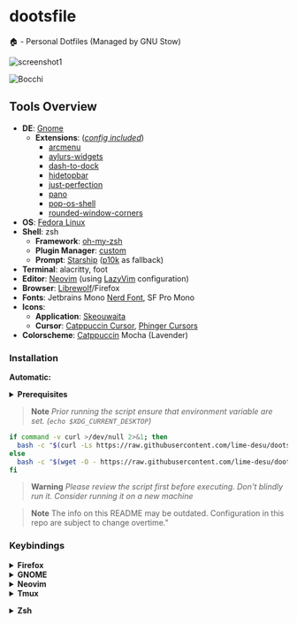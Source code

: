 # dootsfile
🏠 - Personal Dotfiles (Managed by GNU Stow)

![screenshot1](https://user-images.githubusercontent.com/92120487/239108097-030233bc-18f1-4dd0-bf01-6123e5850254.png)

![Bocchi](https://user-images.githubusercontent.com/114978689/227949867-bbb1dcb5-8914-434b-83fd-980975e61257.jpg "Current Setup")

## Tools Overview

- **DE**: [Gnome](https://www.gnome.org/)
  - **Extensions**: (*[config included](https://github.com/lime-desu/dootsfile/tree/main/share/gnome-shell/extensions)*)
    -  [arcmenu](https://extensions.gnome.org/extension/3628/arcmenu/)
    -  [aylurs-widgets](https://extensions.gnome.org/extension/5338/aylurs-widgets/)
    -  [dash-to-dock](https://extensions.gnome.org/extension/307/dash-to-dock/)
    -  [hidetopbar](https://extensions.gnome.org/extension/545/hide-top-bar/)
    -  [just-perfection](https://extensions.gnome.org/extension/3843/just-perfection/)
    -  [pano](https://extensions.gnome.org/extension/5278/pano/)
    -  [pop-os-shell](https://github.com/pop-os/shell)
    -  [rounded-window-corners](https://extensions.gnome.org/extension/5237/rounded-window-corners/)
- **OS**: [Fedora Linux](https://getfedora.org/)
- **Shell**: zsh
  - **Framework**: [oh-my-zsh](https://ohmyz.sh/)
  - **Plugin Manager**: [custom](https://github.com/lime-desu/dootsfile/blob/main/config/zsh/functions/oh-my-zsh.zsh)
  - **Prompt**: [Starship](https://starship.rs/) ([p10k](https://github.com/romkatv/powerlevel10k) as fallback)
- **Terminal**: alacritty, foot
- **Editor**: [Neovim](https://github.com/neovim/neovim/) (using [LazyVim](https://www.lazyvim.org/) configuration)
- **Browser**: [Librewolf](https://librewolf.net/)/Firefox
- **Fonts**: Jetbrains Mono [Nerd Font](https://www.nerdfonts.com/), SF Pro Mono
- **Icons**:
  - **Application**: [Skeouwaita](https://github.com/Frostbitten-jello/Skeuowaita)
  - **Cursor**: [Catppuccin Cursor](https://github.com/catppuccin/cursors), [Phinger Cursors](https://github.com/phisch/phinger-cursors)
- **Colorscheme**: [Catppuccin](https://github.com/catppuccin/catppuccin) Mocha (Lavender)

### Installation

**Automatic:**

<details>
  <summary><strong> Prerequisites </strong></summary>

Any Nerd Fonts installed and used by your terminal emulator to display icon (Highly Recommended: JetBrains Mono, since most of the config using this font)

You can use my script to download any Nerd Fonts
(requires [fzf](https://github.com/junegunn/fzf))
```
bash -c "$(curl -Ls https://raw.githubusercontent.com/lime-desu/bin/main/nf-dl)"
```
<details>
  <summary>Setup Script Dependencies </summary>

  You don't need to install any of these item listed below since they are already installed on your system, and included on the setup script as well

| Packages | Description | 
| :---     | :----| 
|  chsh    | Util-Linux (system utilities)
|  curl    | Transfer a URL
|  git     | Version Control System
|  jq      | Command-line JSON processor
|  stow    | Manage farms of symbolik links
|  tar     | An archiving utility
|  wget    | The non-interactive network downloader
|  zsh     | Powerful interactive shell

</details>

<details>
  <summary> Packages List </summary>

  #### Applications:

  Following packages that will be installed on the setup script:

| Packages      | Arch | Debian |Fedora | Void | Description |
| :---          | :--- | :---   | :---  | :--- | :----| 
|  alacritty    | ✓    | ✗      | ✓     | ✓    | Fast, cross-platform, OpenGL terminal Emulator 
|  foliate      | ✓    | ✗      | ✓     | ✓    | A Simple and modern GTK eBook reader
|  foot         | ✓    | ✓      | ✓     | ✓    | Lightweight Wayland terminal emulator
|  mpv          | ✓    | ✓      | ✓     | ✓    | A media player
|  kitty        | ✓    | ✓      | ✓     | ✓    | Cross-platform, fast, feature rich, GPU based terminal

| Flatpak Packages      | Description |
| :---                  | :---        |
| amberol               | Plays music, and nothing else
| flatseal              | Utility to manage Flatpak Applications Permission
| junction              | Application chooser for opening files and links
| gradience             | Change the look of adwaita with ease

  **Command Line Utilities** *(Mostly [Modern Unix](https://github.com/ibraheemdev/modern-unix))*

| Packages      | Arch | Debian |Fedora | Void | Description |
| :---          | :--- | :---   | :---  | :--- | :----| 
|  bat          | ✓    | ✓      | ✓     | ✓    | A Cat(1) clone with wings
|  broot        | ✓    | ✗      | ✗     | ✓    | A tree explorer and a customizable launcher
|  btop         | ✓    | ✓      | ✓     | ✓    | Modern Resources Monitor Utility
|  cava         | ✗    | ✓      | ✓     | ✓    | Console-based Audio Visualizezr for Alsa
|  chafa        | ✓    | ✓      | ✓     | ✓    | Terminal graphics and character art generator.
|  delta        | ✓    | ✗      | ✓     | ✓    | Syntax-highlighting pager for git, diff etc.
|  dust         | ✓    | ✗      | ✗     | ✓    | A more intuitive version of du in rust
|  exa          | ✓    | ✓      | ✓     | ✓    | Modern replacement for ls
|  fd           | ✓    | ✓      | ✓     | ✓    | Simple, fast and user-friendly alternative to find
|  fuck         | ✓    | ✓      | ✓     | ✓    | App that corrects your previous console command
|  fzf          | ✓    | ✓      | ✓     | ✓    | A command-line fuzzy finder
|  lsd          | ✓    | ✗      | ✓     | ✓    | Ls command with pretty colors and some other stuff
|  neofetch     | ✓    | ✓      | ✓     | ✓    | CLI system information tool
|  ripgrep      | ✓    | ✓      | ✓     | ✓    | Command Line oriented search tool
|  starship     | ✓    | ✗      | ✗     | ✓    | Cross platform shell prompt
|  tldr         | ✓    | ✗      | ✓     | ✓    | Fast and customizable TLDR Client (tealdeer)
|  tmux         | ✓    | ✓      | ✓     | ✓    | A terminal multiplexer
|  unzip        | ✓    | ✓      | ✓     | ✓    | A utility for unpacking zip files
|  wl-clipboard | ✓    | ✓      | ✓     | ✓    | Command-line copy/paste utilities for Wayland


  <sub><sup>*Foliate is available on Debian, but it isn't available on Ubuntu (only on 3rd party repo PPA) so I didn't include it.* </sub></sup>
  <sub><sup>*If the package manager can't find all the necessary packages, it will fail to install and won't do anything* </sub></sup>

  Optional Packages (install via cargo):
  - `atuin` - for shell history sync
  - `wipe` - for shell clear animations
  - `topgrade` - upgrade/update everything

  Required version:
  - `fzf` >= 0.30 (***deps:*** *bat, broot, fd lsd rg wl-copy*)
  - `lsd` >= 0.23.1
  - `neovim` >= 0.8.0 (***deps:*** *C Compiler and Nodejs*)

  Also include essential group of packages for building and compiling

  </details>
</details>

> **Note** *Prior running the script ensure that environment variable are set. (`echo $XDG_CURRENT_DESKTOP`)*

```sh
if command -v curl >/dev/null 2>&1; then
  bash -c "$(curl -Ls https://raw.githubusercontent.com/lime-desu/dootsfile/main/setup.sh)"
else
  bash -c "$(wget -O - https://raw.githubusercontent.com/lime-desu/dootsfile/main/setup.sh)"
fi
```

> **Warning** *Please review the script first before executing. Don't blindly run it. Consider running it on a new machine*


> **Note** The info on this README may be outdated. Configuration in this repo are subject to change overtime."

### Keybindings
<details>
  <summary><strong> Firefox </strong></summary>

  | Keyword | Search |
  | --- | --- |
  | <kbd>:g</kbd>                                                                                               | [Google](https://www.google.com/) |
  | <kbd>:y</kbd>,<br><kbd>:y/</kbd> (most viewed), <br><kbd>:y//</kbd> or <kbd>:yt</kbd> (most viewed by year) | [Youtube](https://www.youtube.com/) |
  | <kbd>:r</kbd> or <kbd>:re</kbd>, <br> <kbd>:r/</kbd> or <kbd>r/</kbd> (subreddit)                           | [Reddit](https://www.reddit.com/) |
  | <kbd>:q</kbd>                                                                                               | [Quora](https://www.quora.com/) |
  | <kbd>:gh</kbd>, <kbd>:gh/</kbd> (most stars)                                                                | [GitHub](https://github.com) |
  | <kbd>:so</kbd>                                                                                              | [Stack Overflow](https://stackoverflow.com) |
  | <kbd>:use</kbd>                                                                                             | [Unix Stack Exchange](https://unix.stackexchange.com/) |
  | <kbd>:dd</kbd>                                                                                              | [DevDocs](https://devdocs.io/) |
  | <kbd>:mdn</kbd>                                                                                             | [MDN Web Docs](https://developer.mozilla.org/en-US/) |
  | <kbd>:var</kbd>                                                                                             | [CODELF](https://unbug.github.io/codelf/) |
  | <kbd>:aw</kbd>                                                                                              | [Arch Wiki](https://wiki.archlinux.org/) |
  | <kbd>:fed</kbd>                                                                                             | [Ask Fedora](https://ask.fedoraproject.org/) |
  | <kbd>:man</kbd>                                                                                             | [Mankier](https://www.mankier.com/) |
  | <kbd>:cnf</kbd>                                                                                             | [Command Not Found](https://command-not-found.com/) |
  | <kbd>:xsh</kbd>                                                                                             | [Explain Shell](https://www.explainshell.com/) |
  | <kbd>:ia</kbd> or <kbd>:wm</kbd>                                                                            | [Internet Archive (Wayback Machine)](https://archive.org/) |
  | <kbd>:mw</kbd>                                                                                              | [Merriam Webster Dictionary](https://www.merriam-webster.com/) |
  | <kbd>:ud</kbd>                                                                                              | [Urban Dictionary](https://www.urbandictionary.com/) |
  | <kbd>:alt</kbd>                                                                                             | [AlternativeTo](https://alternativeto.net/) |
  | <kbd>:subs</kbd>                                                                                            | [OpenSubtitles](https://www.opensubtitles.org/en/search/subs) |
  | <kbd>:dl</kbd>                                                                                              | [DeepL (to EN)](https://www.deepl.com/translator) |
  | <kbd>:tl</kbd>                                                                                              | [Google Translate (to EN)](https://translate.google.com/) |
  | <kbd>:maps</kbd>                                                                                            | [Google Maps](https://maps.google.com/) |
  | <kbd>:lib</kbd> or <kbd>:aa</kbd>                                                                           | [Anna's Archive](https://annas-archive.org/) |
  | <kbd>:libgen</kbd> or <kbd>:lg</kbd>                                                                        | [Library Genesis](https://www.libgen.is/) |
  | <kbd>:gr</kbd>                                                                                              | [Goodreads](https://www.goodreads.com/) |

  And many more some weeb and pirate stuff..
  You can find all of the list on `about:preferences#search`

  **Pro Tip:** Pressing `Ctrl-L` or `Alt-D` will focus on search bar
  
  **Adding custom search engine:**
  
  By default it is disabled you have to enabled it first,
  on `about:config` add this line and set it to true
  ```
  browser.urlbar.update2.engineAliasRefresh
  ```
  Also suggest me some good search engines to add...

</details>

<details>
  <summary><strong> GNOME </strong></summary>
	
  | Key | Action |
  | :-  | :-  |
  | <kbd>Super</kbd> + <kbd>Enter</kbd>                                      | Open Foot (Terminal Emulator) |
  | <kbd>Super</kbd> + <kbd>T</kbd>                                          | Open Alacritty inside tmux (Terminal Emulator) |
  | <kbd>Super</kbd> + <kbd>Shift</kbd> + <kbd>Q</kbd>                       | Close window |
  | <kbd>Super</kbd> + <kbd>Shift</kbd> + <kbd>M</kbd>                       | Maximize window | 
  | <kbd>Super</kbd> + <kbd>Shift</kbd> + <kbd>1-4</kbd>                     | Move window to workspace number 1-4 |
  | <kbd>Super</kbd> + <kbd>1-4</kbd>                                        | Switch to workspace number 1-4 |
  | <kbd>Ctrl</kbd> + <kbd>Alt</kbd> + <kbd>Left/Right</kbd>                 | Move to the Left/Right workspace |
  | <kbd>Ctrl</kbd> + <kbd>Alt</kbd> + <kbd>Shift</kdb> <kbd>Left/Right</kbd>| Move window one workspace to the Left/Right |
  | <kbd>Alt</kbd> + <kbd>Tab</kbd>                                          | Switch windows |
  | <kbd>Super</kbd> + <kbd>Tab</kbd>                                        | Switch Application (Gnome default alt-tab behaviour)|
  | <kbd>Super</kbd> + <kbd>Shift</kbd> + <kbd>D</kbd>                       | Hide all normal windows |
  | <kbd>Super</kbd> + <kbd>Shift</kbd> + <kbd>W</kbd>                       | Change Wallpaper Randomly |
  | <kbd>Ctrl</kbd> + <kbd>Alt</kbd> + <kbd>T</kbd>                          | Open Gnome Terminal |
  | <kbd>Super</kbd> + <kbd>N</kbd>                                          | Open Neovim (Text Editor) |
  | <kbd>Super</kbd> + <kbd>F</kbd>                                          | Open Foliate (Ebook Reader) |
  | <kbd>Super</kbd> + <kbd>E</kbd>                                          | Open Nautilus (File Manager) |
  | <kbd>Ctrl</kbd> + <kbd>Alt</kbd> + <kbd>Del</kbd>                        | Rickroll (Opens on Foot Terminal) |
  | <kbd>Super</kbd> + <kbd>Shift</kbd> + <kbd>R</kbd>                       | Record a screencast |
  | <kbd>Super</kbd> + <kbd>I</kbd>                                          | Open Settings |
  | <kbd>Ctrl</kbd> + <kbd>Shift</kbd> + <kbd>Esc</kbd>                      | System Monitor |
  | <kbd>Super</kbd> + <kbd>Shift</kbd> + <kbd>E</kbd>                       | Logout/Exit |

  Shell Extension bindings:
  - Arcmenu: <kbd>Super</kbd> + <kbd>D</kbd>  - Arcmenu runner
  - Colorpicker: <kbd>Super</kbd> + <kbd>0</kbd>  - Toggle colorpicker
  - Pop Os Shell: <kbd>Super</kbd> + <kbd>R</kbd>  - Adjustment Mode
  - Pano: <kbd>Ctrl</kbd> + <kbd>Shift</kbd> + <kbd>V</kbd> - Show pano clipboard
  - UserTheme: <kbd>Ctrl</kbd> + <kbd>Super</kbd> + <kbd>1-7</kbd> - Change topbar theme style

  - [Official Documentation](https://help.gnome.org/users/gnome-help/stable/shell-keyboard-shortcuts.html.en)
  - [Pop Os Shell Keyboard Shortcuts](https://support.system76.com/articles/pop-keyboard-shortcuts/)

  > <kbd>Super</kbd> = <kbd>Windows Logo Key</kbd>
	
</details>

<details>
  <summary><strong> Neovim </strong></summary>
	
  - <kbd>Leader</kbd> - to show which-key
  - <kbd>Leader</kbd> + <kbd>s</kbd> + <kbd>k</kbd> - to search all keybindings
  - [Official Documentation](https://www.lazyvim.org/keymaps)	

  > <kbd>Leader</kbd> = <kbd>Space</kbd>
	
</details>

<details>
  <summary><strong> Tmux </strong></summary>
	
  - <kbd>Prefix</kbd> + <kbd>?</kbd> - to show the list of all keybindings
  - [Official Documentation](https://github.com/gpakosz/.tmux#bindings)

  > <kbd>Prefix</kbd> = <kbd>Ctrl</kbd> + <kbd>a</kbd> or <kbd>Ctrl</kbd> + <kbd>b</kbd>
	</details>

<details>
  <summary><strong> Zsh </strong></summary>
	
  | Key | Details |
  | :-  | :-  |
  | <kbd>Ctrl</kbd> + <kbd>L</kbd>                        | Clear screen and scroll back with animations (requires wipe)
  | <kbd>Alt</kbd> + <kbd>Enter</kbd>                     | Accept and hold (execute command and don't clear it)
  | <kbd>Alt</kbd> + <kbd>Left/Right</kdb>                | Dircycle plugin (Browser like navigating directory stacks `dirs -v`)
  | <kbd>Ctrl-x</kbd> + <kbd>Ctrl-v</kbd>                 | Edit and paste clipboard (Similar to edit command-line(`Ctrl-x`+`Ctrl-e`))
  | <kbd>Ctrl</kbd> + <kbd>Q</kbd>                        | Save input (Pressing Ctrl-q will Store/Restore input to buffer)
  | <kbd>Ctrl-x</kbd> + <kbd>Ctrl-q</kbd>                 | Paste then edit saved input
  | <kbd>Ctrl</kbd> + <kbd>J</kbd>                        | Insert command substitution (`$()`)
  | <kbd>Alt</kbd> + <kbd>S</kbd>                         | Insert sudo at the beggining of the line
  | <kbd>Alt</kbd> + <kbd>Shift</kbd> + <kbd>S</kbd>      | Execute previous command with sudo (sudo !! + enter)
  | <kbd>Alt</kbd> + <kbd>L</kbd>                         | Execute ls (if the buffer is empty else transform it to lowercase)
  | <kbd>Alt</kbd> + <kbd>G</kbd>                         | Execute git status (if inside on a git repository)
  | <kbd>Ctrl</kbd> + <kbd>/</kbd>                        | View in pager (open in pager the previous executed command)
  | <kbd>Ctrl</kbd> + <kbd>D</kbd>                        | Force exit (by default if the buffer is not empty, zsh won't exit)
  | <kbd>Ctrl</kbd> + <kbd>Z</kbd>                        | Fancy Ctrl-Z plugin
  | <kbd>.</kbd>                                          | Rationalise dot (Expands .. to ../..)

<details open>
  <summary><strong> Fzf Widgets </strong></summary>

  | Key | Details |
  | :-      | :-          |
  | <kbd>Ctrl</kbd> + <kbd>Tab</kbd>                      | Fzf completion `**` and fzf-tab-completion plugin (rebinded instead of tab)
  | <kbd>Alt</kbd> + <kbd>M</kbd>                         | Manpages Widget (list all manpages can preview with tldr, and cheat.sh)
  | <kbd>Ctrl</kbd> + <kbd>F</kbd>                        | Ripgrep Widget (ripgrep launcher + fzf as secondary filter)
  | <kbd>Alt</kbd> + <kbd>I</kbd>                         | Locate Widget (quickly find files with index database using locate command)
  | <kbd>Ctrl</kbd> + <kbd>T</kbd>                        | File Widget (Fzf Default Keybindings)
  | <kbd>Alt</kbd> + <kbd>C</kbd>                         | Cd Widget (Fzf Default Keybindings)
  | <kbd>Alt</kbd> + <kbd>Shift</kbd> + <kbd>C</kbd>      | Cd Recent Directory Widget (based on your dirstack)
  | <kbd>Ctrl</kbd> + <kbd>R</kbd>                        | History Widget (reverse history search, if there's atuin installed use it)
  | <kbd>Alt</kbd> + <kbd>A</kbd>                         | Alias Widget (search all aliases)
  | <kbd>Alt</kbd> + <kbd>F</kbd>                         | Functions Widget (search function list)
  | <kbd>Alt</kbd> + <kbd>D</kbd>                         | Dictionary Widget (based on /usr/share/dict/words)

  > <kbd>Alt</kbd> + <kbd>?</kbd> will show list of fzf keybinds

</details>

  > List all zsh keybinds: `bindkey -M <keymap>` (`bindkey -l` to list all keymap)
  > To know/change keybinding sequence code: `showkey -a`

</details>
